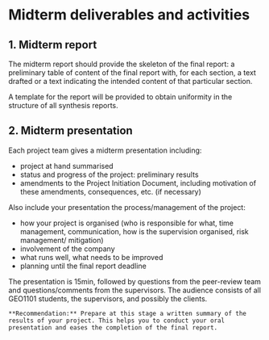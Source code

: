 
# Midterm deliverables and activities

<!-- toc -->

## 1. Midterm report

The midterm report should provide the skeleton of the final report: a preliminary table of content of the final report with, for each section, a text drafted or a text indicating the intended content of that particular section.

A template for the report will be provided to obtain uniformity in the structure of all synthesis reports.
<!-- TODO: where is this template actually?-->




## 2. Midterm presentation

Each project team gives a midterm presentation including:

* project at hand summarised
* status and progress of the project: preliminary results
* amendments to the Project Initiation Document, including motivation
    of these amendments, consequences, etc. (if necessary)

Also include your presentation the process/management of the project:

* how your project is organised (who is responsible for what, time
    management, communication, how is the supervision organised, risk
    management/ mitigation)
* involvement of the company
* what runs well, what needs to be improved
* planning until the final report deadline

The presentation is 15min, followed by questions from the peer-review team and questions/comments from the supervisors.
The audience consists of all GEO1101 students, the supervisors, and possibly the clients.

``` admonish info
**Recommendation:** Prepare at this stage a written summary of the
results of your project. This helps you to conduct your oral
presentation and eases the completion of the final report.
```






